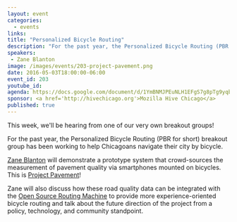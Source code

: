 ```yaml
---
layout: event
categories: 
  - events
links:
title: "Personalized Bicycle Routing"
description: "For the past year, the Personalized Bicycle Routing (PBR for short) breakout group has been working to help Chicagoans navigate their city by bicycle. Zane Blanton will demonstrate a prototype system that crowd-sources the measurement of pavement quality via smartphones mounted on bicycles. This is Project Pavement!"
speakers:
 - Zane Blanton
image: /images/events/203-project-pavement.png
date: 2016-05-03T18:00:00-06:00
event_id: 203
youtube_id: 
agenda: https://docs.google.com/document/d/1YmBNMJPEuNLH1EFgS7g8pTg9yqbxNl423SttYVDVEXo/edit#
sponsor: <a href='http://hivechicago.org'>Mozilla Hive Chicago</a>
published: true
---
```


This week, we'll be hearing from one of our very own breakout groups!

For the past year, the Personalized Bicycle Routing (PBR for short) breakout group has been working to help Chicagoans navigate their city by bicycle. 

[Zane Blanton](https://www.linkedin.com/in/zane-blanton-b7b62145) will demonstrate a prototype system that crowd-sources the measurement of pavement quality via smartphones mounted on bicycles. This is [Project Pavement](http://project-pavement.herokuapp.com/)! 

Zane will also discuss how these road quality data can be integrated with the [Open Source Routing Machine](http://project-osrm.org/) to provide more experience-oriented bicycle routing and talk about the future direction of the project from a policy, technology, and community standpoint.